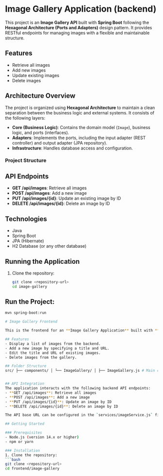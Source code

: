 # Image Gallery Application (backend)

This project is an **Image Gallery API** built with **Spring Boot** following the **Hexagonal Architecture (Ports and Adapters)** design pattern. It provides RESTful endpoints for managing images with a flexible and maintainable structure.

## Features
- Retrieve all images
- Add new images
- Update existing images
- Delete images

## Architecture Overview

The project is organized using **Hexagonal Architecture** to maintain a clean separation between the business logic and external systems. It consists of the following layers:

- **Core (Business Logic)**: Contains the domain model (`Image`), business logic, and ports (interfaces).
- **Adapters**: Implements the ports, including the input adapter (REST controller) and output adapter (JPA repository).
- **Infrastructure**: Handles database access and configuration.

### Project Structure


## API Endpoints

- **GET /api/images**: Retrieve all images
- **POST /api/images**: Add a new image
- **PUT /api/images/{id}**: Update an existing image by ID
- **DELETE /api/images/{id}**: Delete an image by ID

## Technologies
- Java
- Spring Boot
- JPA (Hibernate)
- H2 Database (or any other database)

## Running the Application

1. Clone the repository:
   ```bash
   git clone <repository-url>
   cd image-gallery
## Run the Project:
   ```bash
  mvn spring-boot:run

# Image Gallery Frontend

This is the frontend for an **Image Gallery Application** built with **React.js**. The application allows users to view, add, update, and delete images. It interacts with a Spring Boot backend via RESTful APIs.

## Features
- Display a list of images from the backend.
- Add a new image by specifying a title and URL.
- Edit the title and URL of existing images.
- Delete images from the gallery.

## Folder Structure
src/ ├── components/ │ └── ImageGallery/ │ ├── ImageGallery.js # Main component for displaying images │ └── ImageGallery.css # Styles for the ImageGallery component ├── services/ │ └── imageService.js # API calls for interacting with the backend ├── style/ │ └── App.css # Global styles for the application ├── App.js # Main application component ├── index.js # Entry point of the React app └── reportWebVitals.js # Performance measurement script


## API Integration
The application interacts with the following backend API endpoints:
- **GET /api/images**: Retrieve all images
- **POST /api/images**: Add a new image
- **PUT /api/images/{id}**: Update an image by ID
- **DELETE /api/images/{id}**: Delete an image by ID

The API base URL can be configured in the `services/imageService.js` file.

## Getting Started

### Prerequisites
- Node.js (version 14.x or higher)
- npm or yarn

### Installation
1. Clone the repository:
   ```bash
   git clone <repository-url>
   cd frontend/image-gallery
